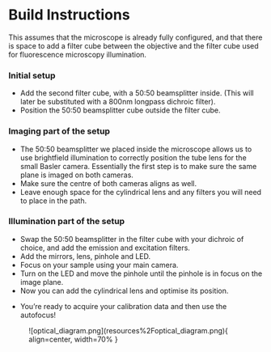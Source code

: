 # Build Instructions
This assumes that the microscope is already fully configured, and that there is space to add a filter cube between the objective and the filter cube used for fluorescence microscopy illumination.

### Initial setup
* Add the second filter cube, with a 50:50 beamsplitter inside. (This will later be substituted with a 800nm longpass 
dichroic filter). 
* Position the 50:50 beamsplitter cube outside the filter cube. 

### Imaging part of the setup
  - The 50:50 beamsplitter we placed inside the microscope allows us to use brightfield illumination to correctly 
  position the tube lens for the small Basler camera. Essentially the first step is to make sure the same plane is imaged on both cameras.
  - Make sure the centre of both cameras aligns as well.
  - Leave enough space for the cylindrical lens and any filters you will need to place in the path.

### Illumination part of the setup
  - Swap the 50:50 beamsplitter in the filter cube with your dichroic of choice, and add the emission and excitation 
    filters.
  - Add the mirrors, lens, pinhole and LED.
  - Focus on your sample using your main camera.
  - Turn on the LED and move the pinhole until the pinhole is in focus on the image plane.
  - Now you can add the cylindrical lens and optimise its position. 

* You’re ready to acquire your calibration data and then use the autofocus!

<figure markdown="span">
 ![optical_diagram.png](resources%2Foptical_diagram.png){ align=center, width=70% }
</figure>
